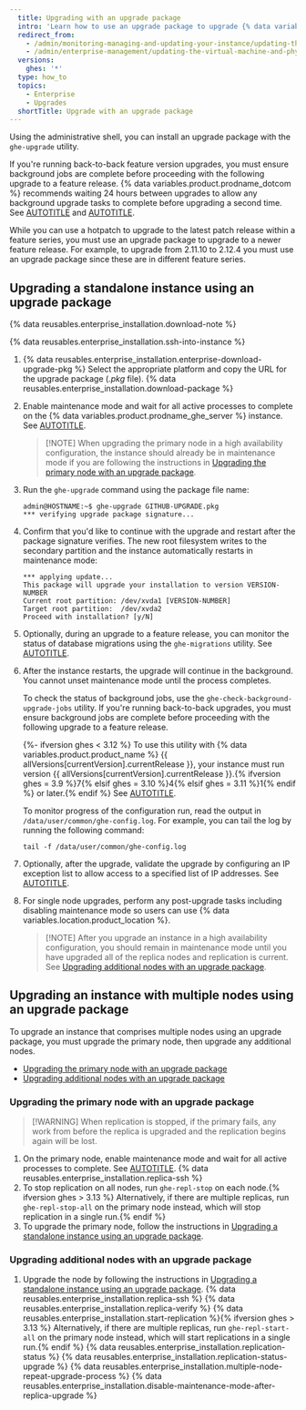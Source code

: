 ```yaml
---
  title: Upgrading with an upgrade package
  intro: 'Learn how to use an upgrade package to upgrade {% data variables.product.product_name %} to a newer feature release.'
  redirect_from:
    - /admin/monitoring-managing-and-updating-your-instance/updating-the-virtual-machine-and-physical-resources/upgrading-github-enterprise-server#upgrading-a-standalone-instance-using-an-upgrade-package
    - /admin/enterprise-management/updating-the-virtual-machine-and-physical-resources/upgrading-github-enterprise-server#upgrading-with-an-upgrade-package
  versions:
    ghes: '*'
  type: how_to
  topics:
    - Enterprise
    - Upgrades
  shortTitle: Upgrade with an upgrade package
---
```


Using the administrative shell, you can install an upgrade package with the `ghe-upgrade` utility.

If you're running back-to-back feature version upgrades, you must ensure background jobs are complete before proceeding with the following upgrade to a feature release. {% data variables.product.prodname_dotcom %} recommends waiting 24 hours between upgrades to allow any background upgrade tasks to complete before upgrading a second time. See [AUTOTITLE](/admin/upgrading-your-instance/preparing-to-upgrade/overview-of-the-upgrade-process) and [AUTOTITLE](/admin/enterprise-management/updating-the-virtual-machine-and-physical-resources/upgrade-requirements).

While you can use a hotpatch to upgrade to the latest patch release within a feature series, you must use an upgrade package to upgrade to a newer feature release. For example, to upgrade from 2.11.10 to 2.12.4 you must use an upgrade package since these are in different feature series.

## Upgrading a standalone instance using an upgrade package

{% data reusables.enterprise_installation.download-note %}

{% data reusables.enterprise_installation.ssh-into-instance %}
1. {% data reusables.enterprise_installation.enterprise-download-upgrade-pkg %} Select the appropriate platform and copy the URL for the upgrade package (_.pkg_ file).
{% data reusables.enterprise_installation.download-package %}
1. Enable maintenance mode and wait for all active processes to complete on the {% data variables.product.prodname_ghe_server %} instance. See [AUTOTITLE](/admin/configuration/configuring-your-enterprise/enabling-and-scheduling-maintenance-mode).

   > [!NOTE] When upgrading the primary node in a high availability configuration, the instance should already be in maintenance mode if you are following the instructions in [Upgrading the primary node with an upgrade package](#upgrading-the-primary-node-with-an-upgrade-package).

1. Run the `ghe-upgrade` command using the package file name:

   ```shell
   admin@HOSTNAME:~$ ghe-upgrade GITHUB-UPGRADE.pkg
   *** verifying upgrade package signature...
   ```

1. Confirm that you'd like to continue with the upgrade and restart after the package signature verifies. The new root filesystem writes to the secondary partition and the instance automatically restarts in maintenance mode:

   ```shell
   *** applying update...
   This package will upgrade your installation to version VERSION-NUMBER
   Current root partition: /dev/xvda1 [VERSION-NUMBER]
   Target root partition:  /dev/xvda2
   Proceed with installation? [y/N]
   ```

1. Optionally, during an upgrade to a feature release, you can monitor the status of database migrations using the `ghe-migrations` utility. See [AUTOTITLE](/admin/configuration/configuring-your-enterprise/command-line-utilities#ghe-migrations).
1. After the instance restarts, the upgrade will continue in the background. You cannot unset maintenance mode until the process completes.

   To check the status of background jobs, use the `ghe-check-background-upgrade-jobs` utility. If you're running back-to-back upgrades, you must ensure background jobs are complete before proceeding with the following upgrade to a feature release.

   {%- ifversion ghes < 3.12 %} To use this utility with {% data variables.product.product_name %} {{ allVersions[currentVersion].currentRelease }}, your instance must run version {{ allVersions[currentVersion].currentRelease }}.{% ifversion ghes = 3.9 %}7{% elsif ghes = 3.10 %}4{% elsif ghes = 3.11 %}1{% endif %} or later.{% endif %} See [AUTOTITLE](/admin/configuration/configuring-your-enterprise/command-line-utilities#ghe-check-background-upgrade-jobs).

   To monitor progress of the configuration run, read the output in `/data/user/common/ghe-config.log`. For example, you can tail the log by running the following command:

   ```shell
   tail -f /data/user/common/ghe-config.log
   ```

1. Optionally, after the upgrade, validate the upgrade by configuring an IP exception list to allow access to a specified list of IP addresses. See [AUTOTITLE](/admin/configuration/configuring-your-enterprise/enabling-and-scheduling-maintenance-mode#validating-changes-in-maintenance-mode-using-the-ip-exception-list).
1. For single node upgrades, perform any post-upgrade tasks including disabling maintenance mode so users can use {% data variables.location.product_location %}.

    > [!NOTE] After you upgrade an instance in a high availability configuration, you should remain in maintenance mode until you have upgraded all of the replica nodes and replication is current. See [Upgrading additional nodes with an upgrade package](#upgrading-additional-nodes-with-an-upgrade-package).

## Upgrading an instance with multiple nodes using an upgrade package

To upgrade an instance that comprises multiple nodes using an upgrade package, you must upgrade the primary node, then upgrade any additional nodes.

* [Upgrading the primary node with an upgrade package](#upgrading-the-primary-node-with-an-upgrade-package)
* [Upgrading additional nodes with an upgrade package](#upgrading-additional-nodes-with-an-upgrade-package)

### Upgrading the primary node with an upgrade package

> [!WARNING] When replication is stopped, if the primary fails, any work from before the replica is upgraded and the replication begins again will be lost.

1. On the primary node, enable maintenance mode and wait for all active processes to complete. See [AUTOTITLE](/admin/configuration/configuring-your-enterprise/enabling-and-scheduling-maintenance-mode).
{% data reusables.enterprise_installation.replica-ssh %}
1. To stop replication on all nodes, run `ghe-repl-stop` on each node.{% ifversion ghes > 3.13 %} Alternatively, if there are multiple replicas, run `ghe-repl-stop-all` on the primary node instead, which will stop replication in a single run.{% endif %}
1. To upgrade the primary node, follow the instructions in [Upgrading a standalone instance using an upgrade package](#upgrading-a-standalone-instance-using-an-upgrade-package).

### Upgrading additional nodes with an upgrade package

1. Upgrade the node by following the instructions in [Upgrading a standalone instance using an upgrade package](#upgrading-a-standalone-instance-using-an-upgrade-package).
{% data reusables.enterprise_installation.replica-ssh %}
{% data reusables.enterprise_installation.replica-verify %}
{% data reusables.enterprise_installation.start-replication %}{% ifversion ghes > 3.13 %} Alternatively, if there are multiple replicas, run `ghe-repl-start-all` on the primary node instead, which will start replications in a single run.{% endif %}
{% data reusables.enterprise_installation.replication-status %} {% data reusables.enterprise_installation.replication-status-upgrade %}
{% data reusables.enterprise_installation.multiple-node-repeat-upgrade-process %}
{% data reusables.enterprise_installation.disable-maintenance-mode-after-replica-upgrade %}
